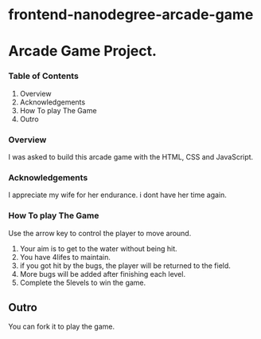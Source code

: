 frontend-nanodegree-arcade-game
===============================

# Arcade Game Project.

### Table of Contents
1. Overview
2. Acknowledgements
3. How To play The Game
4. Outro


### Overview
I was asked to build this arcade game with the HTML, CSS and JavaScript. 

### Acknowledgements
I appreciate my wife for her endurance. i dont have her time again.


### How To play The Game

Use the arrow key to control the player to move around.

1. Your aim is to get to the water without being hit.
2. You have 4lifes to maintain.
3. if you got hit by the bugs, the player will be returned to the field.
4. More bugs will be added after finishing each level.
5. Complete the 5levels to win the game.

## Outro

You can fork it to play the game.

